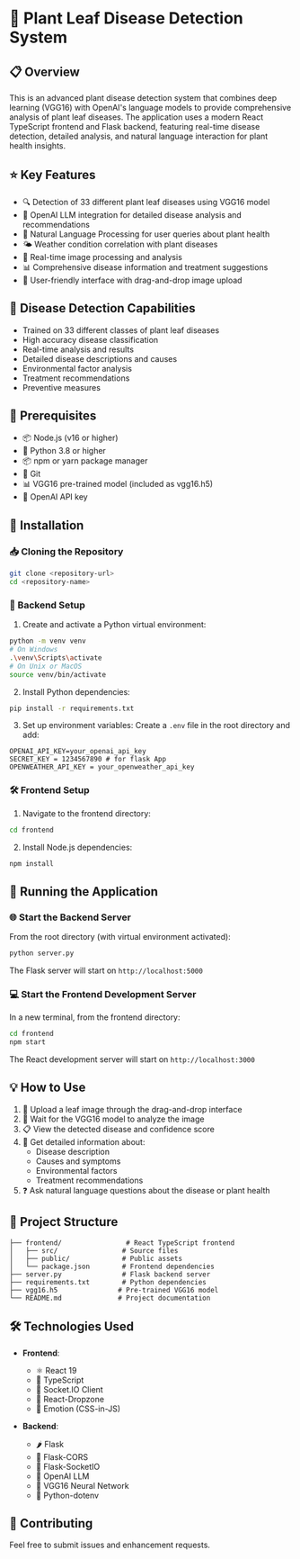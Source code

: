 # 🌿 Plant Leaf Disease Detection System

## 📋 Overview
This is an advanced plant disease detection system that combines deep learning (VGG16) with OpenAI's language models to provide comprehensive analysis of plant leaf diseases. The application uses a modern React TypeScript frontend and Flask backend, featuring real-time disease detection, detailed analysis, and natural language interaction for plant health insights.

## ⭐ Key Features
- 🔍 Detection of 33 different plant leaf diseases using VGG16 model
- 🤖 OpenAI LLM integration for detailed disease analysis and recommendations
- 💬 Natural Language Processing for user queries about plant health
- 🌤️ Weather condition correlation with plant diseases
- 📸 Real-time image processing and analysis
- 📊 Comprehensive disease information and treatment suggestions
- 🎨 User-friendly interface with drag-and-drop image upload

## 🎯 Disease Detection Capabilities
- Trained on 33 different classes of plant leaf diseases
- High accuracy disease classification
- Real-time analysis and results
- Detailed disease descriptions and causes
- Environmental factor analysis
- Treatment recommendations
- Preventive measures

## 📌 Prerequisites
- 📦 Node.js (v16 or higher)
- 🐍 Python 3.8 or higher
- 📦 npm or yarn package manager
- 🔄 Git
- 📊 VGG16 pre-trained model (included as vgg16.h5)
- 🔑 OpenAI API key

## 🚀 Installation

### 📥 Cloning the Repository
```bash
git clone <repository-url>
cd <repository-name>
```

### 🔧 Backend Setup
1. Create and activate a Python virtual environment:
```bash
python -m venv venv
# On Windows
.\venv\Scripts\activate
# On Unix or MacOS
source venv/bin/activate
```

2. Install Python dependencies:
```bash
pip install -r requirements.txt
```

3. Set up environment variables:
Create a `.env` file in the root directory and add:
```
OPENAI_API_KEY=your_openai_api_key
SECRET_KEY = 1234567890 # for flask App
OPENWEATHER_API_KEY = your_openweather_api_key
```

### 🛠️ Frontend Setup
1. Navigate to the frontend directory:
```bash
cd frontend
```

2. Install Node.js dependencies:
```bash
npm install
```

## 🚀 Running the Application

### 🌐 Start the Backend Server
From the root directory (with virtual environment activated):
```bash
python server.py
```
The Flask server will start on `http://localhost:5000`

### 💻 Start the Frontend Development Server
In a new terminal, from the frontend directory:
```bash
cd frontend
npm start
```
The React development server will start on `http://localhost:3000`

## 💡 How to Use
1. 📸 Upload a leaf image through the drag-and-drop interface
2. 🔄 Wait for the VGG16 model to analyze the image
3. 📋 View the detected disease and confidence score
4. 💬 Get detailed information about:
   - Disease description
   - Causes and symptoms
   - Environmental factors
   - Treatment recommendations
5. ❓ Ask natural language questions about the disease or plant health

## 📁 Project Structure
```
├── frontend/                # React TypeScript frontend
│   ├── src/                # Source files
│   ├── public/             # Public assets
│   └── package.json        # Frontend dependencies
├── server.py               # Flask backend server
├── requirements.txt        # Python dependencies
├── vgg16.h5               # Pre-trained VGG16 model
└── README.md              # Project documentation
```

## 🛠️ Technologies Used
- **Frontend**:
  - ⚛️ React 19
  - 📝 TypeScript
  - 🔌 Socket.IO Client
  - 📁 React-Dropzone
  - 💅 Emotion (CSS-in-JS)

- **Backend**:
  - 🌶️ Flask
  - 🔄 Flask-CORS
  - 🔌 Flask-SocketIO
  - 🤖 OpenAI LLM
  - 🧠 VGG16 Neural Network
  - 🔐 Python-dotenv

## 👥 Contributing
Feel free to submit issues and enhancement requests.

